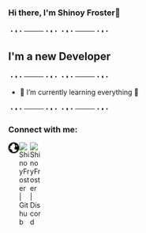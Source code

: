 ### Hi there, I'm Shinoy Froster👋 

・⬪・────・⬪・・⬪・────・⬪・
## I'm a new Developer 
・⬪・────・⬪・・⬪・────・⬪・

- 🌱 I’m currently learning everything 🙂

・⬪・────・⬪・・⬪・────・⬪・
### Connect with me: 
[<img align="left" alt="ShinoyFroster" width="22px" 
src="https://raw.githubusercontent.com/iconic/open-iconic/master/svg/globe.svg" />][website] 
[<img align="left" alt="ShinoyFroster | Github" width="22px" 
src="https://cdn.jsdelivr.net/npm/simple-icons@v3/icons/github.svg" />][Github]
[<img align="left" alt="ShinoyFroster | Discord" width="22px" 
src="https://cdn.jsdelivr.net/npm/simple-icons@v3/icons/discord.svg" />][Discord]

<br /> 

</details> 

[website]: https://top.gg/bot/833248024326963201
[Github]: https://github.com/ShinoyFroster 
[Discord]: https://discord.com/users/538567148277202944

